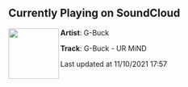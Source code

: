 ## Currently Playing on SoundCloud

[<img align="left" width="100" src="https://i1.sndcdn.com/artworks-yMpxL05jQfQp92JY-bLoFSQ-t500x500.jpg">](https://soundcloud.com/gbuck/g-buck-ur-mind)

**Artist**: G-Buck 

**Track**: G-Buck - UR MiND

Last updated at 11/10/2021 17:57
